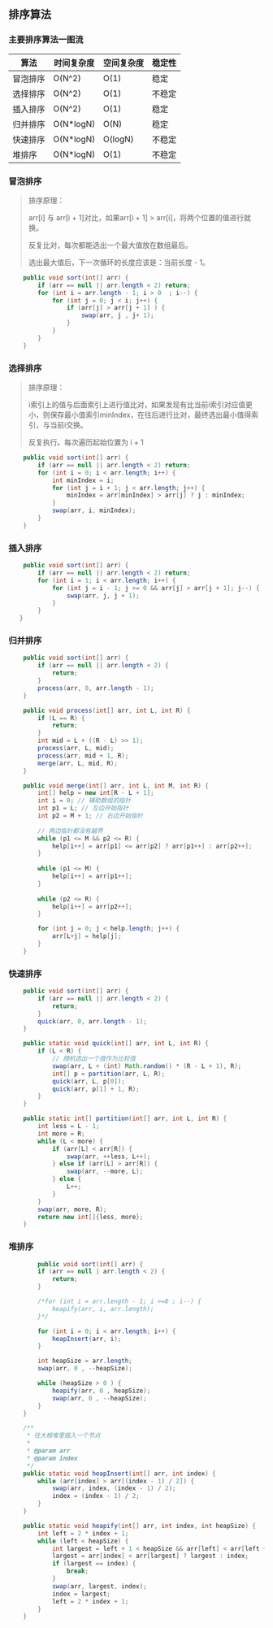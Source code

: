 ## 排序算法

### 主要排序算法一图流

| 算法     | 时间复杂度 | 空间复杂度 | 稳定性 |
| -------- | ---------- | ---------- | ------ |
| 冒泡排序 | O(N^2)     | O(1)       | 稳定   |
| 选择排序 | O(N^2)     | O(1)       | 不稳定 |
| 插入排序 | O(N^2)     | O(1)       | 稳定   |
| 归并排序 | O(N*logN)  | O(N)       | 稳定   |
| 快速排序 | O(N*logN)  | O(logN)    | 不稳定 |
| 堆排序   | O(N*logN)  | O(1)       | 不稳定 |



### 冒泡排序

> 排序原理：
>
> arr[i] 与 arr[i + 1]对比，如果arr[i + 1] > arr[i]，将两个位置的值进行就换。
>
> 反复比对，每次都能选出一个最大值放在数组最后。
>
> 选出最大值后，下一次循环的长度应该是：当前长度 - 1。

```java
    public void sort(int[] arr) {
        if (arr == null || arr.length < 2) return;
        for (int i = arr.length - 1; i > 0  ; i--) {
            for (int j = 0; j < i; j++) {
                if (arr[j] > arr[j + 1] ) {
                    swap(arr, j , j+ 1);
                }
            }
        }
    }
```



### 选择排序

>排序原理：
>
>i索引上的值与后面索引上进行值比对，如果发现有比当前i索引对应值更小，则保存最小值索引minIndex，在往后进行比对，最终选出最小值得索引，与当前i交换。
>
>反复执行。每次遍历起始位置为 i + 1

```java
    public void sort(int[] arr) {
        if (arr == null || arr.length < 2) return;
        for (int i = 0; i < arr.length; i++) {
            int minIndex = i;
            for (int j = i + 1; j < arr.length; j++) {
                minIndex = arr[minIndex] > arr[j] ? j : minIndex;
            }
            swap(arr, i, minIndex);
        }
    }
```



### 插入排序

```java
	public void sort(int[] arr) {
        if (arr == null || arr.length < 2) return;
        for (int i = 1; i < arr.length; i++) {
            for (int j = i - 1; j >= 0 && arr[j] > arr[j + 1]; j--) {
                swap(arr, j, j + 1);
            }
        }
   }
```



### 归并排序

```java
    public void sort(int[] arr) {
        if (arr == null || arr.length < 2) {
            return;
        }
        process(arr, 0, arr.length - 1);
    }

    public void process(int[] arr, int L, int R) {
        if (L == R) {
            return;
        }
        int mid = L + ((R - L) >> 1);
        process(arr, L, mid);
        process(arr, mid + 1, R);
        merge(arr, L, mid, R);
    }

    public void merge(int[] arr, int L, int M, int R) {
        int[] help = new int[R - L + 1];
        int i = 0; // 辅助数组的指针
        int p1 = L; // 左边开始指针
        int p2 = M + 1; // 右边开始指针
        
        // 两边指针都没有越界
        while (p1 <= M && p2 <= R) {
            help[i++] = arr[p1] <= arr[p2] ? arr[p1++] : arr[p2++];
        }
        
        while (p1 <= M) {
            help[i++] = arr[p1++];
        }
        
        while (p2 <= R) {
            help[i++] = arr[p2++];
        }

        for (int j = 0; j < help.length; j++) {
            arr[L+j] = help[j];
        }
    }
```



### 快速排序

```java
    public void sort(int[] arr) {
        if (arr == null || arr.length < 2) {
            return;
        }
        quick(arr, 0, arr.length - 1);
    }

    public static void quick(int[] arr, int L, int R) {
        if (L < R) {
            // 随机选出一个值作为比较值
            swap(arr, L + (int) Math.random() * (R - L + 1), R);
            int[] p = partition(arr, L, R);
            quick(arr, L, p[0]);
            quick(arr, p[1] + 1, R);
        }
    }

    public static int[] partition(int[] arr, int L, int R) {
        int less = L - 1;
        int more = R;
        while (L < more) {
            if (arr[L] < arr[R]) {
                swap(arr, ++less, L++);
            } else if (arr[L] > arr[R]) {
                swap(arr, --more, L);
            } else {
                L++;
            }
        }
        swap(arr, more, R);
        return new int[]{less, more};
    }
```



### 堆排序

```java
		public void sort(int[] arr) {
        if (arr == null | arr.length < 2) {
            return;
        }

        /*for (int i = arr.length - 1; i >=0 ; i--) {
            heapify(arr, i, arr.length);
        }*/

        for (int i = 0; i < arr.length; i++) {
            heapInsert(arr, i);
        }

        int heapSize = arr.length;
        swap(arr, 0 , --heapSize);

        while (heapSize > 0 ) {
            heapify(arr, 0 , heapSize);
            swap(arr, 0 , --heapSize);
        }
    }

    /**
     * 往大根堆里插入一个节点
     *
     * @param arr
     * @param index
     */
    public static void heapInsert(int[] arr, int index) {
        while (arr[index] > arr[(index - 1) / 2]) {
            swap(arr, index, (index - 1) / 2);
            index = (index - 1) / 2;
        }
    }

    public static void heapify(int[] arr, int index, int heapSize) {
        int left = 2 * index + 1;
        while (left < heapSize) {
            int largest = left + 1 < heapSize && arr[left] < arr[left + 1] ? left + 1 : left;
            largest = arr[index] < arr[largest] ? largest : index;
            if (largest == index) {
                break;
            }
            swap(arr, largest, index);
            index = largest;
            left = 2 * index + 1;
        }
    }
```

